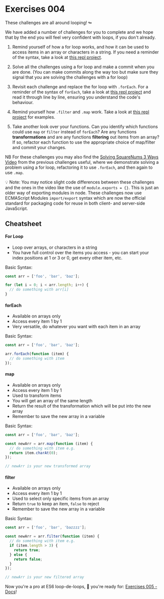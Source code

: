 # Exercises 004

These challenges are all around looping! ↬

We have added a number of challenges for you to complete and we hope that by the end you will feel very confident with loops, if you don't already.

1. Remind yourself of how a for loop works, and how it can be used to access items in an array or characters in a string. If you need a reminder of the syntax, take a look at [this repl project](https://replit.com/@eggsy84/UniformAdmiredPolyhedron#index.js).

2. Solve all the challenges using a for loop and make a commit when you are done. (You can make commits along the way too but make sure they signal that you are solving the challenges with a for loop)

3. Revisit each challenge and replace the for loop with `.forEach`. For a reminder of the syntax of `forEach`, take a look at [this repl project](https://replit.com/@eggsy84/SuperiorDifferentLicenses#index.js) and read it through line by line, ensuring you understand the code's behaviour.

4. Remind yourself how `.filter` and `.map` work. Take a look at [this repl project](https://replit.com/@eggsy84/InsidiousNuttyHertz#index.js) for examples.

5. Take another look over your functions. Can you identify which functions could use `map` or `filter` instead of `forEach`? Are any functions **transformations** and are any functions **filtering** out items from an array? If so, refactor each function to use the appropriate choice of map/filter and commit your changes.

NB For these challenges you may also find the [Solving SquareNums 3 Ways Video](https://storage.googleapis.com/tech-returners-course/JavaScript_Challenges/JS_challenges_week3_squarenums_3ways.mp4) from the previous challenges useful, where we demonstrate solving a problem using a for loop, refactoring it to use `.forEach`, and then again to use `.map`.

💡 Note: You may notice slight code differences between these challenges and the ones in the video like the use of `module.exports = {}`. This is just an older way of exporting modules in node. These challenges now use ECMAScript Modules `import/export` syntax which are now the official standard for packaging code for reuse in both client- and server-side JavaScript.

## Cheatsheet

#### For Loop

- Loop over arrays, or characters in a string
- You have full control over the items you access - you can start your index positions at 1 or 3 or 0, get every other item, etc.

Basic Syntax:

```javascript
const arr = ['foo', 'bar', 'baz'];

for (let i = 0; i < arr.length; i++) {
  // do something with arr[i]
}
```

#### forEach

- Available on arrays only
- Access every item 1 by 1
- Very versatile, do whatever you want with each item in an array

Basic Syntax:

```javascript
const arr = ['foo', 'bar', 'baz'];

arr.forEach(function (item) {
  // do something with item
});
```

#### map

- Available on arrays only
- Access every item 1 by 1
- Used to transform items
- You will get an array of the same length
- Return the result of the transformation which will be put into the new array
- Remember to save the new array in a variable

Basic Syntax:

```javascript
const arr = ['foo', 'bar', 'baz'];

const newArr = arr.map(function (item) {
  // do something with item e.g.
  return item.charAt(0);
});

// newArr is your new transformed array
```

#### filter

- Available on arrays only
- Access every item 1 by 1
- Used to select only specific items from an array
- Return `true` to keep an item, `false` to reject
- Remember to save the new array in a variable

Basic Syntax:

```javascript
const arr = ['foo', 'bar', 'bazzzz'];

const newArr = arr.filter(function (item) {
  // do something with item e.g.
  if (item.length > 3) {
    return true;
  } else {
    return false;
  }
});

// newArr is your new filtered array
```

Now you're a pro at ES6 loop-de-loops, 💪 you're ready for: [Exercises 005 - Docs](./exercise005.md)!
